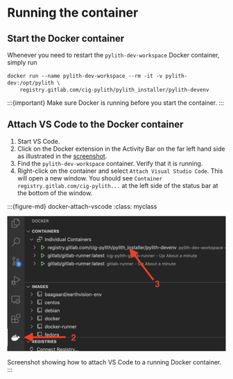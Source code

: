 # Running the container

## Start the Docker container

Whenever you need to restart the `pylith-dev-workspace` Docker container, simply run

```{code-block} bash
docker run --name pylith-dev-workspace --rm -it -v pylith-dev:/opt/pylith \
    registry.gitlab.com/cig-pylith/pylith_installer/pylith-devenv
```

:::{important}
Make sure Docker is running before you start the container.
:::

## Attach VS Code to the Docker container

1. Start VS Code.
2. Click on the Docker extension in the Activity Bar on the far left hand side as illustrated in the [screenshot](docker-attach-vscode).
3. Find the `pylith-dev-workspace` container. Verify that it is running.
4. Right-click on the container and select `Attach Visual Studio Code`. This will open a new window. You should see `Container registry.gitlab.com/cig-pylith...` at the left side of the status bar at the bottom of the window.

:::{figure-md} docker-attach-vscode
:class: myclass

<img src="figs/docker-attach-vscode.png" alt="Screenshot" class="bg-primary mb-1">

Screenshot showing how to attach VS Code to a running Docker container. 
:::

